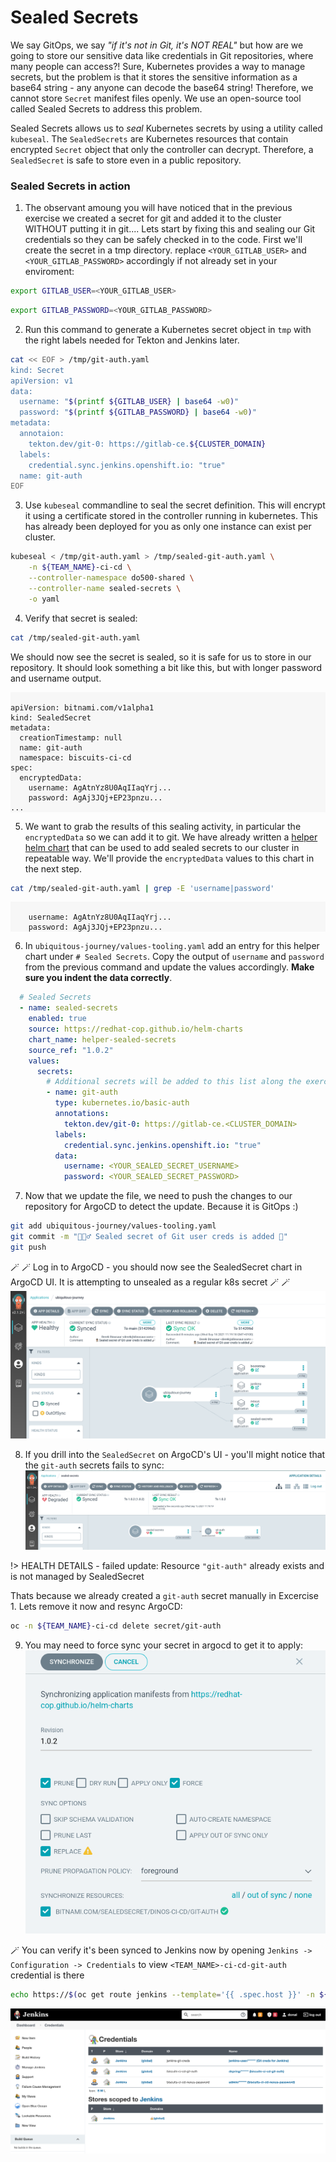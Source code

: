 # Sealed Secrets
We say GitOps, we say _"if it's not in Git, it's NOT REAL"_ but how are we going to store our sensitive data like credentials in Git repositories, where many people can access?! Sure, Kubernetes provides a way to manage secrets, but the problem is that it stores the sensitive information as a base64 string - any anyone can decode the base64 string! Therefore, we cannot store `Secret` manifest files openly. We use an open-source tool called Sealed Secrets to address this problem.

Sealed Secrets allows us to _seal_ Kubernetes secrets by using a utility called `kubeseal`. The `SealedSecrets` are Kubernetes resources that contain encrypted `Secret` object that only the controller can decrypt. Therefore, a `SealedSecret` is safe to store even in a public repository.
### Sealed Secrets in action

1. The observant amoung you will have noticed that in the previous exercise we created a secret for git and added it to the cluster WITHOUT putting it in git.... Lets start by fixing this and sealing our Git credentials so they can be safely checked in to the code. First we'll create the secret in a tmp directory. replace `<YOUR_GITLAB_USER>` and `<YOUR_GITLAB_PASSWORD>` accordingly if not already set in your enviroment:

```bash
export GITLAB_USER=<YOUR_GITLAB_USER>
```
```bash
export GITLAB_PASSWORD=<YOUR_GITLAB_PASSWORD>
```

2. Run this command to generate a Kubernetes secret object in `tmp` with the right labels needed for Tekton and Jenkins later.

```bash
cat << EOF > /tmp/git-auth.yaml
kind: Secret
apiVersion: v1
data:
  username: "$(printf ${GITLAB_USER} | base64 -w0)"
  password: "$(printf ${GITLAB_PASSWORD} | base64 -w0)"
metadata:
  annotaion:
    tekton.dev/git-0: https://gitlab-ce.${CLUSTER_DOMAIN}
  labels:
    credential.sync.jenkins.openshift.io: "true"
  name: git-auth
EOF
```

3. Use `kubeseal` commandline to seal the secret definition. This will encrypt it using a certificate stored in the controller running in kubernetes. This has already been deployed for you as only one instance can exist per cluster.

```bash
kubeseal < /tmp/git-auth.yaml > /tmp/sealed-git-auth.yaml \
    -n ${TEAM_NAME}-ci-cd \
    --controller-namespace do500-shared \
    --controller-name sealed-secrets \
    -o yaml
```

4. Verify that secret is sealed:

```bash
cat /tmp/sealed-git-auth.yaml 
```
We should now see the secret is sealed, so it is safe for us to store in our repository. It should look something a bit like this, but with longer password and username output.
<div class="highlight" style="background: #f7f7f7">
<pre><code class="language-yaml">
apiVersion: bitnami.com/v1alpha1
kind: SealedSecret
metadata:
  creationTimestamp: null
  name: git-auth
  namespace: biscuits-ci-cd
spec:
  encryptedData:
    username: AgAtnYz8U0AqIIaqYrj...
    password: AgAj3JQj+EP23pnzu...
...
</code></pre></div>

5. We want to grab the results of this sealing activity, in particular the `encryptedData` so we can add it to git. We have already written a [helper helm chart](https://github.com/redhat-cop/helm-charts/tree/master/charts/helper-sealed-secrets) that can be used to add sealed secrets to our cluster in repeatable way. We'll provide the `encryptedData` values to this chart in the next step.

```bash
cat /tmp/sealed-git-auth.yaml | grep -E 'username|password'
```
<div class="highlight" style="background: #f7f7f7">
<pre><code class="language-yaml">
    username: AgAtnYz8U0AqIIaqYrj...
    password: AgAj3JQj+EP23pnzu...
</code></pre></div>

6. In `ubiquitous-journey/values-tooling.yaml` add an entry for this helper chart under `# Sealed Secrets`. Copy the output of `username` and `password` from the previous command and update the values accordingly. **Make sure you indent the data correctly**.

```yaml
  # Sealed Secrets
  - name: sealed-secrets
    enabled: true
    source: https://redhat-cop.github.io/helm-charts
    chart_name: helper-sealed-secrets
    source_ref: "1.0.2"
    values:
      secrets:
        # Additional secrets will be added to this list along the exercises.
        - name: git-auth
          type: kubernetes.io/basic-auth
          annotations:
            tekton.dev/git-0: https://gitlab-ce.<CLUSTER_DOMAIN>
          labels:
            credential.sync.jenkins.openshift.io: "true"
          data:
            username: <YOUR_SEALED_SECRET_USERNAME>
            password: <YOUR_SEALED_SECRET_PASSWORD>
```

7. Now that we update the file, we need to push the changes to our repository for ArgoCD to detect the update. Because it is GitOps :)

```bash
git add ubiquitous-journey/values-tooling.yaml
git commit -m "🕵🏻‍♂️ Sealed secret of Git user creds is added 🔎"
git push
```

🪄 🪄 Log in to ArgoCD - you should now see the SealedSecret chart in ArgoCD UI. It is attempting to unsealed as a regular k8s secret 🪄 🪄 
![argocd-ss.png](images/argocd-ss.png)


8. If you drill into the `SealedSecret` on ArgoCD's UI - you'll might notice that the `git-auth` secrets fails to sync:
![argocd-degraded.png](images/argocd-degraded.png)

!> HEALTH DETAILS - failed update: Resource `"git-auth"` already exists and is not managed by SealedSecret

Thats because we already created a `git-auth` secret manually in Excercise 1. Lets remove it now and resync ArgoCD:
```bash
oc -n ${TEAM_NAME}-ci-cd delete secret/git-auth
```

9. You may need to force sync your secret in argocd to get it to apply:
![argocd-force-sync.png](images/argocd-force-sync.png)


🪄 You can verify it's been synced to Jenkins now by opening `Jenkins -> Configuration -> Credentials` to view `<TEAM_NAME>-ci-cd-git-auth` credential is there
```bash
echo https://$(oc get route jenkins --template='{{ .spec.host }}' -n ${TEAM_NAME}-ci-cd)
```
![jenkins-sync.png](images/jenkins-sync.png)
